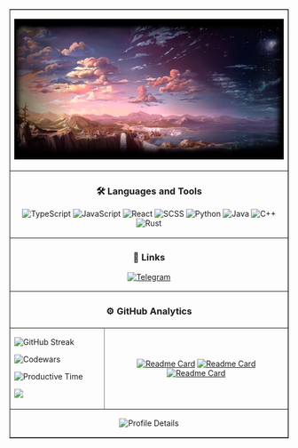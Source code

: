 <table border="1">
<tbody>
<tr valign="top">

<td colspan='2'>

![Header](https://github.com/Ghostik-gh/Ghostik-gh/blob/main/80a8b1d46bc2434a53c634de9721205228bea966.jpg)

</td>

</tr>
<tr valign="top">
<td align='center' colspan='2'>


### 🛠 Languages and Tools 
![TypeScript](https://img.shields.io/badge/TypeScript-1F6FEA?style=for-the-badge&logo=TypeScript&logoColor=fff)
![JavaScript](https://img.shields.io/badge/JavaScript-1F6FEA?style=for-the-badge&logo=JavaScript)
![React](https://img.shields.io/badge/React-1F6FEA?style=for-the-badge&logo=React)
![SCSS](https://img.shields.io/badge/SCSS-1F6FEA?style=for-the-badge&logo=Sass)
![Python](https://img.shields.io/badge/Python-1F6FEA?style=for-the-badge&logo=Python&logoColor=fff)
![Java](https://img.shields.io/badge/Java-1F6FEA?style=for-the-badge&logo=Java)
![C++](https://img.shields.io/badge/C++-1F6FEA?style=for-the-badge&logo=C%2b%2b)
![Rust](https://img.shields.io/badge/Rust-1F6FEA?style=for-the-badge&logo=Rust)

</td></tr>
<tr><td colspan='2' align='center'>

### 🔗 Links 
[![Telegram](https://img.shields.io/badge/-Telegram-DC322F?style=for-the-badge&logo=Telegram)](https://t.me/GhostikGH)


</td></tr>
<tr><td colspan='2' align='center'>

<h3> ⚙️ GitHub Analytics </h3>


</td></tr>
<tr><td>

  
![GitHub Streak](https://github-readme-streak-stats.herokuapp.com?user=Ghostik-gh&theme=github-dark-blue)
 
  
![Codewars](https://github.r2v.ch/codewars?user=Ghostik-gh&name=true&top_languages=true&stroke=white&theme=dark)


![Productive Time](http://github-profile-summary-cards.vercel.app/api/cards/productive-time?username=Ghostik-gh&theme=github_dark&utcOffset=3)

![](https://komarev.com/ghpvc/?username=Ghostik-gh&style=flat-square)

</td>
<td align='center'>

[![Readme Card](https://github-readme-stats.vercel.app/api/pin/?username=Ghostik-gh&repo=portfolio&theme=github_dark )](https://github.com/Ghostik-gh/portfolio)
[![Readme Card](https://github-readme-stats.vercel.app/api/pin/?username=Ghostik-gh&repo=robots-sim&theme=github_dark )](https://github.com/Ghostik-gh/robots-sim)
[![Readme Card](https://github-readme-stats.vercel.app/api/pin/?username=Ghostik-gh&repo=API&theme=github_dark )](https://github.com/Ghostik-gh/API) 

</td>
</tr>

<tr><td colspan='2' align='center'>

![Profile Details](http://github-profile-summary-cards.vercel.app/api/cards/profile-details?username=Ghostik-gh&theme=github_dark)

</td></tr>

</tbody>
</table>
